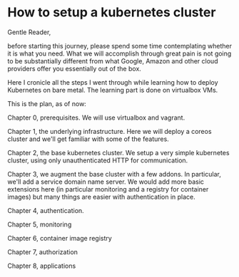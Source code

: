 # How to setup a kubernetes cluster

Gentle Reader,

  before starting this journey, please spend some time contemplating whether it is what you need.
What we will accomplish through great pain is not going to be substantially different from what Google, Amazon and other cloud providers offer you essentially out of the box.

Here I cronicle all the steps I went through while learning how to deploy Kubernetes on bare metal. The learning part is done on virtualbox VMs.

This is the plan, as of now:

Chapter 0, prerequisites. We will use virtualbox and vagrant.

Chapter 1, the underlying infrastructure. Here we will deploy a coreos cluster and we'll get familiar with some of the features.

Chapter 2, the base kubernetes cluster. We setup a very simple kubernetes cluster, using only unauthenticated HTTP for communication.

Chapter 3, we augment the base cluster with a few addons. In particular, we'll add a service domain name server. We would add more basic extensions here (in particular monitoring and a registry for container images) but many things are easier with authentication in place.

Chapter 4, authentication.

Chapter 5, monitoring

Chapter 6, container image registry

Chapter 7, authorization

Chapter 8, applications